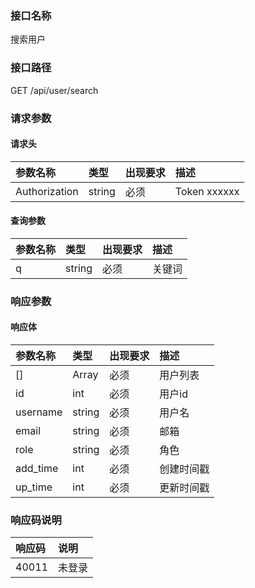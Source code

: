 ### 接口名称
搜索用户

### 接口路径
GET /api/user/search

### 请求参数

#### 请求头

参数名称      | 类型   | 出现要求 | 描述
:-------------|:-------|:-------|:------------
Authorization | string | 必须     | Token xxxxxx

#### 查询参数

参数名称 | 类型   | 出现要求 | 描述
:--------|:-------|:-------|:---
q        | string | 必须     | 关键词

### 响应参数

#### 响应体

参数名称 | 类型   | 出现要求 | 描述
:--------|:-------|:-------|:-----
[]       | Array  | 必须     | 用户列表
id       | int    | 必须     | 用户id
username | string | 必须     | 用户名
email    | string | 必须     | 邮箱
role     | string | 必须     | 角色
add_time | int    | 必须     | 创建时间戳
up_time  | int    | 必须     | 更新时间戳

### 响应码说明

响应码 | 说明
:------|:---
40011  | 未登录
